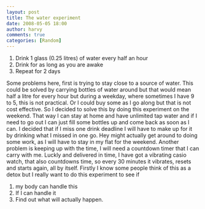 ```yaml
---
layout: post
title: The water experiment
date: 2008-05-05 18:00
author: harvy
comments: true
categories: [Random]
---
```

1. Drink 1 glass (0.25 litres) of water every half an hour
2. Drink for as long as you are awake
3. Repeat for 2 days

Some problems here, first is trying to stay close to a source of water. This could be solved by carrying bottles of water around but that would mean half a litre for every hour but during a weekday, where sometimes I have 9 to 5, this is not practical. Or I could buy some as I go along but that is not cost effective.
So I decided to solve this by doing this experiment on the weekend. That way I can stay at home and have unlimited tap water and if I need to go out I can just fill some bottles up and come back as soon as I can. I decided that if I miss one drink deadline I will have to make up for it by drinking what I missed in one go. Hey might actually get around to doing some work, as I will have to stay in my flat for the weekend.
Another problem is keeping up with the time, I will need a countdown timer that I can carry with me. Luckly and delivered in time, I have got a vibrating casio watch, that also countdowns time, so every 30 minutes it vibrates, resets and starts again, all by itself.
Firstly I know some people think of this as a detox but I really want to do this experiment to see if 
1. my body can handle this 
2. If I can handle it 
3. Find out what will actually happen.
